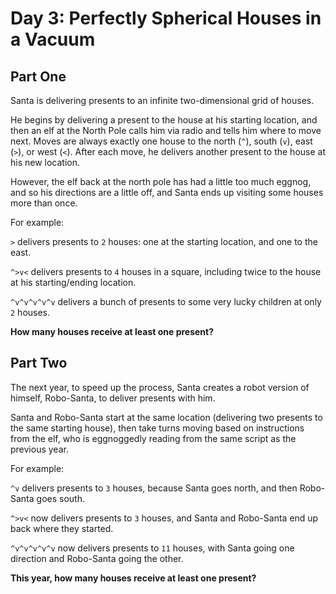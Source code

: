 # Day 3: Perfectly Spherical Houses in a Vacuum

## Part One

Santa is delivering presents to an infinite two-dimensional grid of houses.

He begins by delivering a present to the house at his starting location, and then an elf at the North Pole calls him via radio and tells him where to move next. Moves are always exactly one house to the north (`^`), south (`v`), east (`>`), or west (`<`). After each move, he delivers another present to the house at his new location.

However, the elf back at the north pole has had a little too much eggnog, and so his directions are a little off, and Santa ends up visiting some houses more than once. 

For example:

`>` delivers presents to `2` houses: one at the starting location, and one to the east.

`^>v<` delivers presents to `4` houses in a square, including twice to the house at his starting/ending location.

`^v^v^v^v^v` delivers a bunch of presents to some very lucky children at only `2` houses.

**How many houses receive at least one present?**

## Part Two

The next year, to speed up the process, Santa creates a robot version of himself, Robo-Santa, to deliver presents with him.

Santa and Robo-Santa start at the same location (delivering two presents to the same starting house), then take turns moving based on instructions from the elf, who is eggnoggedly reading from the same script as the previous year.

For example:

`^v` delivers presents to `3` houses, because Santa goes north, and then Robo-Santa goes south.

`^>v<` now delivers presents to `3` houses, and Santa and Robo-Santa end up back where they started.

`^v^v^v^v^v` now delivers presents to `11` houses, with Santa going one direction and Robo-Santa going the other.

**This year, how many houses receive at least one present?**
